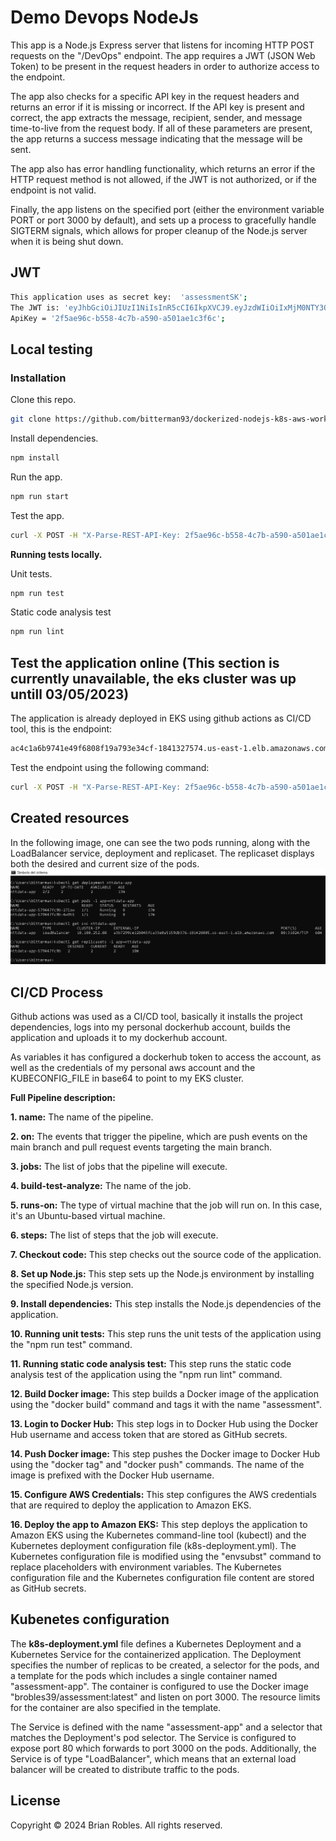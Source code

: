 # Demo Devops NodeJs

This app is a Node.js Express server that listens for incoming HTTP POST requests on the "/DevOps" endpoint. The app requires a JWT (JSON Web Token) to be present in the request headers in order to authorize access to the endpoint.

The app also checks for a specific API key in the request headers and returns an error if it is missing or incorrect. If the API key is present and correct, the app extracts the message, recipient, sender, and message time-to-live from the request body. If all of these parameters are present, the app returns a success message indicating that the message will be sent.

The app also has error handling functionality, which returns an error if the HTTP request method is not allowed, if the JWT is not authorized, or if the endpoint is not valid.

Finally, the app listens on the specified port (either the environment variable PORT or port 3000 by default), and sets up a process to gracefully handle SIGTERM signals, which allows for proper cleanup of the Node.js server when it is being shut down.

## JWT

```bash
This application uses as secret key:  'assessmentSK';
The JWT is: 'eyJhbGciOiJIUzI1NiIsInR5cCI6IkpXVCJ9.eyJzdWIiOiIxMjM0NTY3ODkwIiwibmFtZSI6IkpvaG4gRG9lIiwiaWF0IjoxNTE2MjM5MDIyfQ.vyvTq2o9gHyfpfrON9keW92PDtvaCSSRMgdXOvGnP9k';
ApiKey = '2f5ae96c-b558-4c7b-a590-a501ae1c3f6c';
```

## Local testing

### Installation

Clone this repo.

```bash
git clone https://github.com/bitterman93/dockerized-nodejs-k8s-aws-workflow.git
```

Install dependencies.

```bash
npm install
```
Run the app.

```bash
npm run start
```

Test the app.

```bash
curl -X POST -H "X-Parse-REST-API-Key: 2f5ae96c-b558-4c7b-a590-a501ae1c3f6c" -H "Authorization: Bearer eyJhbGciOiJIUzI1NiIsInR5cCI6IkpXVCJ9.eyJzdWIiOiIxMjM0NTY3ODkwIiwibmFtZSI6IkpvaG4gRG9lIiwiaWF0IjoxNTE2MjM5MDIyfQ.vyvTq2o9gHyfpfrON9keW92PDtvaCSSRMgdXOvGnP9k" -H "Content-Type: application/json" -d "{\"message\": \"This is a test\", \"to\": \"Juan Perez\", \"from\": \"Rita Asturia\", \"timeToLifeSec\": 45}" http://localhost:3000/DevOps
```

**Running tests locally.**

Unit tests.
```bash
npm run test
```

Static code analysis test
```bash
npm run lint
```

## Test the application online (**This section is currently unavailable, the eks cluster was up untill 03/05/2023**)

The application is already deployed in EKS using github actions as CI/CD tool, this is the endpoint:

```bash
ac4c1a6b9741e49f6808f19a793e34cf-1841327574.us-east-1.elb.amazonaws.com/devops/
```

Test the endpoint using the following command:

```bash
curl -X POST -H "X-Parse-REST-API-Key: 2f5ae96c-b558-4c7b-a590-a501ae1c3f6c" -H "Authorization: Bearer eyJhbGciOiJIUzI1NiIsInR5cCI6IkpXVCJ9.eyJzdWIiOiIxMjM0NTY3ODkwIiwibmFtZSI6IkpvaG4gRG9lIiwiaWF0IjoxNTE2MjM5MDIyfQ.vyvTq2o9gHyfpfrON9keW92PDtvaCSSRMgdXOvGnP9k" -H "Content-Type: application/json" -d "{\"message\": \"This is a test\", \"to\": \"Juan Perez\", \"from\": \"Rita Asturia\", \"timeToLifeSec\": 45}" ac4c1a6b9741e49f6808f19a793e34cf-1841327574.us-east-1.elb.amazonaws.com/DevOps
```


## Created resources

In the following image, one can see the two pods running, along with the LoadBalancer service, deployment and replicaset. The replicaset displays both the desired and current size of the pods.
<img src="./inform/resourcescreated.png" alt="Alt text" title="Optional title">

## CI/CD Process

Github actions was used as a CI/CD tool, basically it installs the project dependencies, logs into my personal dockerhub account, builds the application and uploads it to my dockerhub account.

As variables it has configured a dockerhub token to access the account, as well as the credentials of my personal aws account and the KUBECONFIG_FILE in base64 to point to my EKS cluster.

**Full Pipeline description:**

**1. name:** The name of the pipeline.

**2. on:** The events that trigger the pipeline, which are push events on the main branch and pull request events targeting the main branch.

**3. jobs:** The list of jobs that the pipeline will execute.

**4. build-test-analyze:** The name of the job.

**5. runs-on:** The type of virtual machine that the job will run on. In this case, it's an Ubuntu-based virtual machine.

**6. steps:** The list of steps that the job will execute.

**7. Checkout code:** This step checks out the source code of the application.

**8. Set up Node.js:** This step sets up the Node.js environment by installing the specified Node.js version.

**9. Install dependencies:** This step installs the Node.js dependencies of the application.

**10. Running unit tests:** This step runs the unit tests of the application using the "npm run test" command.

**11. Running static code analysis test:** This step runs the static code analysis test of the application using the "npm run lint" command.

**12. Build Docker image:** This step builds a Docker image of the application using the "docker build" command and tags it with the name "assessment".

**13. Login to Docker Hub:** This step logs in to Docker Hub using the Docker Hub username and access token that are stored as GitHub secrets.

**14. Push Docker image:** This step pushes the Docker image to Docker Hub using the "docker tag" and "docker push" commands. The name of the image is prefixed with the Docker Hub username.

**15. Configure AWS Credentials:** This step configures the AWS credentials that are required to deploy the application to Amazon EKS.

**16. Deploy the app to Amazon EKS:** This step deploys the application to Amazon EKS using the Kubernetes command-line tool (kubectl) and the Kubernetes deployment configuration file (k8s-deployment.yml). The Kubernetes configuration file is modified using the "envsubst" command to replace placeholders with environment variables. The Kubernetes configuration file and the Kubernetes configuration file content are stored as GitHub secrets.

## Kubenetes configuration

The **k8s-deployment.yml** file defines a Kubernetes Deployment and a Kubernetes Service for the containerized application. The Deployment specifies the number of replicas to be created, a selector for the pods, and a template for the pods which includes a single container named "assessment-app". The container is configured to use the Docker image "brobles39/assessment:latest" and listen on port 3000. The resource limits for the container are also specified in the template.

The Service is defined with the name "assessment-app" and a selector that matches the Deployment's pod selector. The Service is configured to expose port 80 which forwards to port 3000 on the pods. Additionally, the Service is of type "LoadBalancer", which means that an external load balancer will be created to distribute traffic to the pods.

## License

Copyright © 2024 Brian Robles. All rights reserved.

